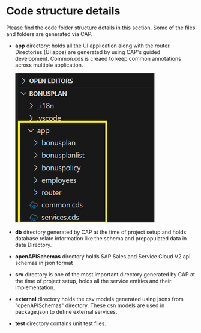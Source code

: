 # Code structure details
Please find the code folder structure details in this section. Some of the files and folders are generated via CAP.

* **app** directory:  holds all the UI application along with the router. Directories (UI apps) are generated by using CAP's guided development. Common.cds is creaed to keep common annotations across multiple application.

    ![app directory ](../Images/codeStructure/appDirectory.png "app directory")
    
* **db** directory generated by CAP at the time of project setup and holds database relate information like the schema and prepopulated data in data Directory.
* **openAPISchemas** directory holds SAP Sales and Service Cloud V2 api schemas in json format
* **srv** directory is one of the most important directory generated by CAP at the time of project setup, holds all the service entities and their implementation.
* **external** directory holds the csv models generated using jsons from "openAPISchemas" directory. These csn models are used in package.json to define external services.
* **test** directory contains unit test files.

